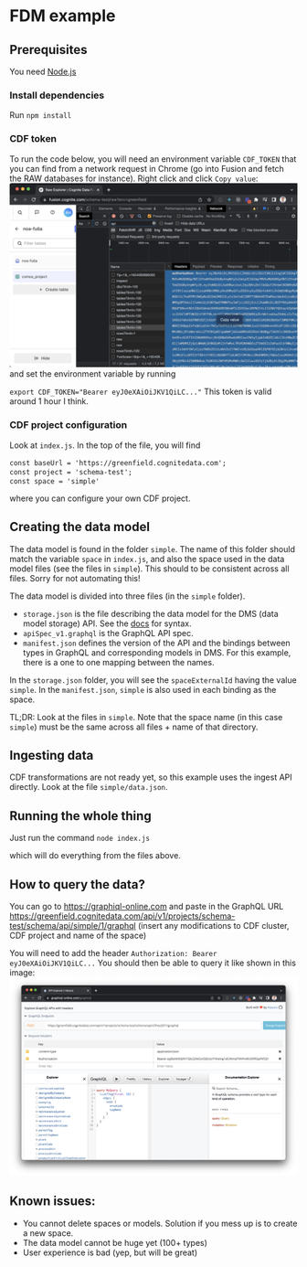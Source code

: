 # FDM example

## Prerequisites 
You need [Node.js](https://nodejs.org/en/)

### Install dependencies
Run `npm install`

### CDF token
To run the code below, you will need an environment variable `CDF_TOKEN` that you can find from a network request in Chrome (go into Fusion and fetch the RAW databases for instance). Right click and click `Copy value`:
![alt text](token.png "Finding token from Chrome")
and set the environment variable by running

`export CDF_TOKEN="Bearer eyJ0eXAiOiJKV1QiLC..."` 
This token is valid around 1 hour I think.

### CDF project configuration
Look at `index.js`. In the top of the file, you will find
```
const baseUrl = 'https://greenfield.cognitedata.com';
const project = 'schema-test';
const space = 'simple'
```
where you can configure your own CDF project.

## Creating the data model
The data model is found in the folder `simple`. The name of this folder should match the variable `space` in `index.js`, and also the space used in the data model files (see the files in `simple`). This should to be consistent across all files. Sorry for not automating this!

The data model is divided into three files (in the `simple` folder).
 - `storage.json` is the file describing the data model for the DMS (data model storage) API. See the [docs](https://pr-ark-codegen-1702.specs.preview.cogniteapp.com/v1.json.html#tag/Data-model-management) for syntax.
 - `apiSpec_v1.graphql` is the GraphQL API spec.
 - `manifest.json` defines the version of the API and the bindings between types in GraphQL and corresponding models in DMS. For this example, there is a one to one mapping between the names.

In the `storage.json` folder, you will see the `spaceExternalId` having the value `simple`. In the `manifest.json`, `simple` is also used in each binding as the space.

TL;DR: Look at the files in `simple`. Note that the space name (in this case `simple`) must be the same across all files + name of that directory.

## Ingesting data
CDF transformations are not ready yet, so this example uses the ingest API directly. Look at the file `simple/data.json`. 

## Running the whole thing
Just run the command
`node index.js`

which will do everything from the files above.

## How to query the data?
You can go to https://graphiql-online.com and paste in the GraphQL URL
https://greenfield.cognitedata.com/api/v1/projects/schema-test/schema/api/simple/1/graphql (insert any modifications to CDF cluster, CDF project and name of the space)

You will need to add the header `Authorization: Bearer eyJ0eXAiOiJKV1QiLC...`
You should then be able to query it like shown in this image:
![alt text](graphiql.png "Finding token from Chrome")

## Known issues:
 - You cannot delete spaces or models. Solution if you mess up is to create a new space.
 - The data model cannot be huge yet (100+ types)
 - User experience is bad (yep, but will be great)
